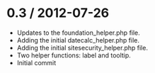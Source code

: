
0.3 / 2012-07-26 
==================

  * Updates to the foundation_helper.php file.
  * Adding the initial datecalc_helper.php file.
  * Adding the initial sitesecurity_helper.php file.
  * Two helper functions: label and tooltip.
  * Initial commit